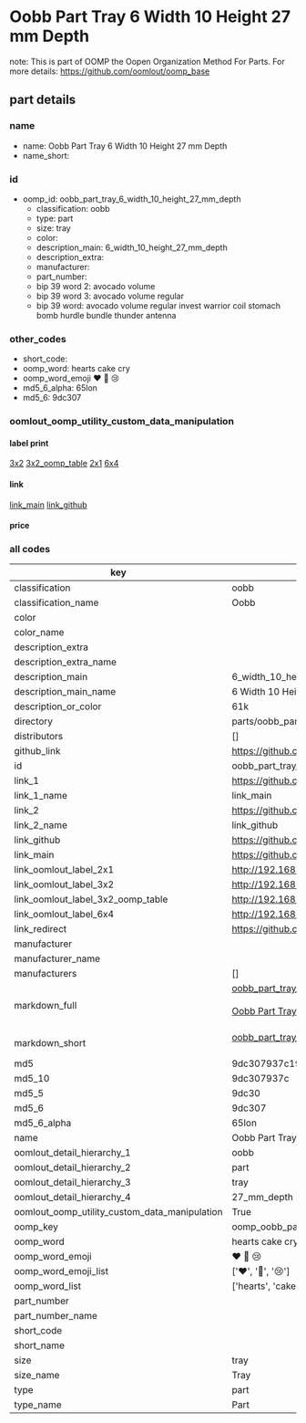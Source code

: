 # Oobb Part Tray 6 Width 10 Height 27 mm Depth  

note: This is part of OOMP the Oopen Organization Method For Parts. For more details: https://github.com/oomlout/oomp_base

##  part details
  







### name
* name: Oobb Part Tray 6 Width 10 Height 27 mm Depth
* name_short: 
### id
* oomp_id: oobb_part_tray_6_width_10_height_27_mm_depth
  * classification: oobb
  * type: part
  * size: tray
  * color: 
  * description_main: 6_width_10_height_27_mm_depth
  * description_extra: 
  * manufacturer: 
  * part_number: 
  * bip 39 word 2: avocado volume
  * bip 39 word 3: avocado volume regular
  * bip 39 word: avocado volume regular invest warrior coil stomach bomb hurdle bundle thunder antenna

### other_codes
* short_code: 
* oomp_word: hearts cake cry
* oomp_word_emoji :hearts: :cake: :cry:
* md5_6_alpha: 65lon
* md5_6: 9dc307






### oomlout_oomp_utility_custom_data_manipulation
#### label print
[3x2](http://192.168.1.245:1112/?label=oomp%2065lon)
[3x2_oomp_table](http://192.168.1.108:1112/?label=oomp%2065lon)
[2x1](http://192.168.1.242:1112/?label=oomp%2065lon)
[6x4](http://192.168.1.55:1112/?label=oomp%2065lon)    

#### link

[link_main](https://github.com/oomlout/oomlout_oomp_version_1_messy/tree/main/parts/oobb_part_tray_6_width_10_height_27_mm_depth) [link_github](https://github.com/oomlout/oomlout_oomp_version_1_messy/tree/main/parts/oobb_part_tray_6_width_10_height_27_mm_depth)                             

#### price







### all codes 
| key | value |  
| --- | --- |  
| classification | oobb |  
| classification_name | Oobb |  
| color |  |  
| color_name |  |  
| description_extra |  |  
| description_extra_name |  |  
| description_main | 6_width_10_height_27_mm_depth |  
| description_main_name | 6 Width 10 Height 27 mm Depth |  
| description_or_color | 61k |  
| directory | parts/oobb_part_tray_6_width_10_height_27_mm_depth |  
| distributors | [] |  
| github_link | https://github.com/oomlout/oomlout_oomp_part_src/tree/main/parts/oobb_part_tray_6_width_10_height_27_mm_depth |  
| id | oobb_part_tray_6_width_10_height_27_mm_depth |  
| link_1 | https://github.com/oomlout/oomlout_oomp_version_1_messy/tree/main/parts/oobb_part_tray_6_width_10_height_27_mm_depth |  
| link_1_name | link_main |  
| link_2 | https://github.com/oomlout/oomlout_oomp_version_1_messy/tree/main/parts/oobb_part_tray_6_width_10_height_27_mm_depth |  
| link_2_name | link_github |  
| link_github | https://github.com/oomlout/oomlout_oomp_version_1_messy/tree/main/parts/oobb_part_tray_6_width_10_height_27_mm_depth |  
| link_main | https://github.com/oomlout/oomlout_oomp_version_1_messy/tree/main/parts/oobb_part_tray_6_width_10_height_27_mm_depth |  
| link_oomlout_label_2x1 | http://192.168.1.242:1112/?label=oomp%2065lon |  
| link_oomlout_label_3x2 | http://192.168.1.245:1112/?label=oomp%2065lon |  
| link_oomlout_label_3x2_oomp_table | http://192.168.1.108:1112/?label=oomp%2065lon |  
| link_oomlout_label_6x4 | http://192.168.1.55:1112/?label=oomp%2065lon |  
| link_redirect | https://github.com/oomlout/oomlout_oomp_version_1_messy/tree/main/parts/oobb_part_tray_6_width_10_height_27_mm_depth |  
| manufacturer |  |  
| manufacturer_name |  |  
| manufacturers | [] |  
| markdown_full | [oobb_part_tray_6_width_10_height_27_mm_depth](none)<br>[](none)<br>[Oobb Part Tray 6 Width 10 Height 27 Mm Depth](none)<br><br> |  
| markdown_short | [oobb_part_tray_6_width_10_height_27_mm_depth](none)<br><br> |  
| md5 | 9dc307937c193ac4b57ba75f69bd707f |  
| md5_10 | 9dc307937c |  
| md5_5 | 9dc30 |  
| md5_6 | 9dc307 |  
| md5_6_alpha | 65lon |  
| name | Oobb Part Tray 6 Width 10 Height 27 mm Depth |  
| oomlout_detail_hierarchy_1 | oobb |  
| oomlout_detail_hierarchy_2 | part |  
| oomlout_detail_hierarchy_3 | tray |  
| oomlout_detail_hierarchy_4 | 27_mm_depth |  
| oomlout_oomp_utility_custom_data_manipulation | True |  
| oomp_key | oomp_oobb_part_tray_6_width_10_height_27_mm_depth |  
| oomp_word | hearts cake cry |  
| oomp_word_emoji | :hearts: :cake: :cry: |  
| oomp_word_emoji_list | [':hearts:', ':cake:', ':cry:'] |  
| oomp_word_list | ['hearts', 'cake', 'cry'] |  
| part_number |  |  
| part_number_name |  |  
| short_code |  |  
| short_name |  |  
| size | tray |  
| size_name | Tray |  
| type | part |  
| type_name | Part |  
